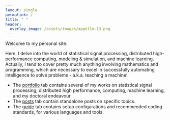 ```yaml
---
layout: single
permalink: /
title: " "
header:
  overlay_image: /assets/images/appollo-13.png       
---
```


Welcome to my personal site. 

Here, I delve into the world of statistical signal processing, distributed high-performance computing, modeling & simulation, and machine learning. Actually, I tend to cover pretty much anything involving mathematics and programming, which are necessary to excel in successfully automating intelligence to solve problems - a.k.a. teaching a machine!

+ The <a href="/portfolio/">portfolio</a> tab contains several of my works on statistical signal processing, distributed high performance, computing, machine learning, and my doctoral endeavour.
+ The <a href="/year-archive/">posts</a> tab contain standalone posts on specific topics.
+ The <a href="/docs/guide/">guide</a> tab contains setup configurations and recommended coding standards, for various languages and tools.